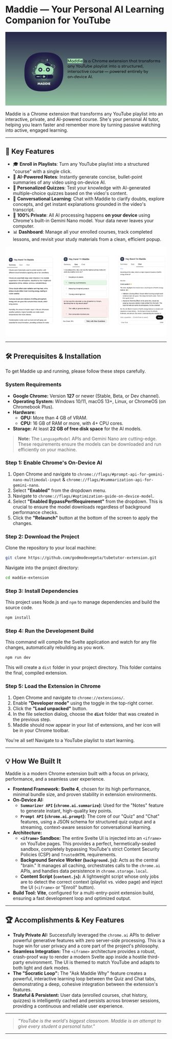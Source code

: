 # Maddie — Your Personal AI Learning Companion for YouTube
![alt text](Maddie.png "Hey Maddie!")

Maddie is a Chrome extension that transforms any YouTube playlist into an interactive, private, and AI-powered course. She's your personal AI tutor, helping you learn faster and remember more by turning passive watching into active, engaged learning.

---

## 🚀 Key Features

-   🎓 **Enroll in Playlists**: Turn any YouTube playlist into a structured "course" with a single click.
-   🧠 **AI-Powered Notes**: Instantly generate concise, bullet-point summaries of any video using on-device AI.
-   📝 **Personalized Quizzes**: Test your knowledge with AI-generated multiple-choice quizzes based on the video's content.
-   💬 **Conversational Learning**: Chat with Maddie to clarify doubts, explore concepts, and get instant explanations grounded in the video's transcript.
-   🔐 **100% Private**: All AI processing happens **on your device** using Chrome's built-in Gemini Nano model. Your data never leaves your computer.
-   📊 **Dashboard**: Manage all your enrolled courses, track completed lessons, and revisit your study materials from a clean, efficient popup.

![alt text](Maddie-feat.png "Hey Maddie-feat!")

---

## 🛠️ Prerequisites & Installation

To get Maddie up and running, please follow these steps carefully.

### System Requirements

-   **Google Chrome:** Version **127** or newer (Stable, Beta, or Dev channel).
-   **Operating System:** Windows 10/11, macOS 13+, Linux, or ChromeOS (on Chromebook Plus).
-   **Hardware:**
    -   **GPU:** More than 4 GB of VRAM.
    -   **CPU:** 16 GB of RAM or more, with 4+ CPU cores.
-   **Storage:** At least **22 GB of free disk space** for the AI models.

> **Note:** The `LanguageModel` APIs and Gemini Nano are cutting-edge. These requirements ensure the models can be downloaded and run efficiently on your machine.

### Step 1: Enable Chrome's On-Device AI

1.  Open Chrome and navigate to `chrome://flags/#prompt-api-for-gemini-nano-multimodal-input` & `chrome://flags/#summarization-api-for-gemini-nano`.
2.  Select **"Enabled"** from the dropdown menu.
3.  Navigate to `chrome://flags/#optimization-guide-on-device-model`.
4.  Select **"Enabled BypassPerfRequirement"** from the dropdown. This is crucial to ensure the model downloads regardless of background performance checks.
5.  Click the **"Relaunch"** button at the bottom of the screen to apply the changes.

### Step 2: Download the Project

Clone the repository to your local machine:
```bash
git clone https://github.com/godmodevegeta/tubetutor-extension.git
```
Navigate into the project directory:
```bash
cd maddie-extension
```

### Step 3: Install Dependencies

This project uses Node.js and `npm` to manage dependencies and build the source code.
```bash
npm install
```

### Step 4: Run the Development Build

This command will compile the Svelte application and watch for any file changes, automatically rebuilding as you work.
```bash
npm run dev
```
This will create a `dist` folder in your project directory. This folder contains the final, compiled extension.

### Step 5: Load the Extension in Chrome

1.  Open Chrome and navigate to `chrome://extensions/`.
2.  Enable **"Developer mode"** using the toggle in the top-right corner.
3.  Click the **"Load unpacked"** button.
4.  In the file selection dialog, choose the **`dist`** folder that was created in the previous step.
5.  Maddie should now appear in your list of extensions, and her icon will be in your Chrome toolbar.

You're all set! Navigate to a YouTube playlist to start learning.

---

## 💡 How We Built It

Maddie is a modern Chrome extension built with a focus on privacy, performance, and a seamless user experience.

-   **Frontend Framework:** **Svelte 4**, chosen for its high performance, minimal bundle size, and proven stability in extension environments.
-   **On-Device AI:**
    -   **`Summarizer API` (`chrome.ai.summarize`)**: Used for the "Notes" feature to generate instant, high-quality key points.
    -   **`Prompt API` (`chrome.ai.prompt`)**: The core of our "Quiz" and "Chat" features, using a JSON schema for structured quiz output and a streaming, context-aware session for conversational learning.
-   **Architecture:**
    -   **`<iframe>` Sandbox:** The entire Svelte UI is injected into an `<iframe>` on YouTube pages. This provides a perfect, hermetically-sealed sandbox, completely bypassing YouTube's strict Content Security Policies (CSP) and `TrustedHTML` requirements.
    -   **Background Service Worker (`background.js`):** Acts as the central "brain." It manages all caching, orchestrates calls to the `chrome.ai` APIs, and handles data persistence in `chrome.storage.local`.
    -   **Content Script (`content.js`):** A lightweight script whose only jobs are to detect the correct context (playlist vs. video page) and inject the UI (`<iframe>` or "Enroll" button).
-   **Build Tool:** **Vite**, configured for a multi-entry-point extension build, ensuring a fast development loop and optimized output.

---

## 🏆 Accomplishments & Key Features

-   **Truly Private AI:** Successfully leveraged the `chrome.ai` APIs to deliver powerful generative features with zero server-side processing. This is a huge win for user privacy and a core part of the project's philosophy.
-   **Seamless Integration:** The `<iframe>` architecture provides a robust, crash-proof way to render a modern Svelte app inside a hostile third-party environment. The UI is themed to match YouTube and adapts to both light and dark modes.
-   **The "Socratic Loop":** The "Ask Maddie Why" feature creates a powerful, interactive learning loop between the Quiz and Chat tabs, demonstrating a deep, cohesive integration between the extension's features.
-   **Stateful & Persistent:** User data (enrolled courses, chat history, quizzes) is intelligently cached and persists across browser sessions, providing a continuous and reliable user experience.

---

> *"YouTube is the world's biggest classroom. Maddie is an attempt to give every student a personal tutor."*

---

